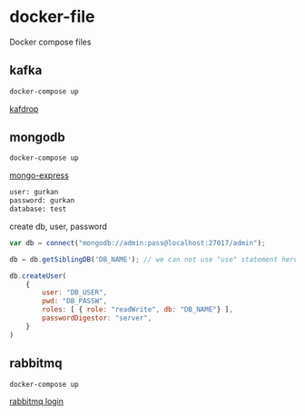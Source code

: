 # docker-file
Docker compose files

kafka
--------
```bash
docker-compose up
```
[kafdrop](http://localhost:9000)

mongodb
--------
```bash
docker-compose up
```
[mongo-express](http://localhost:8082)
```bash
user: gurkan
password: gurkan
database: test
```
create db, user, password
```js
var db = connect("mongodb://admin:pass@localhost:27017/admin");

db = db.getSiblingDB('DB_NAME'); // we can not use "use" statement here to switch db

db.createUser(
    {
        user: "DB_USER",
        pwd: "DB_PASSW",
        roles: [ { role: "readWrite", db: "DB_NAME"} ],
        passwordDigestor: "server",
    }
)
```

rabbitmq
--------
```bash
docker-compose up
```
[rabbitmq login](http://localhost:15672)
